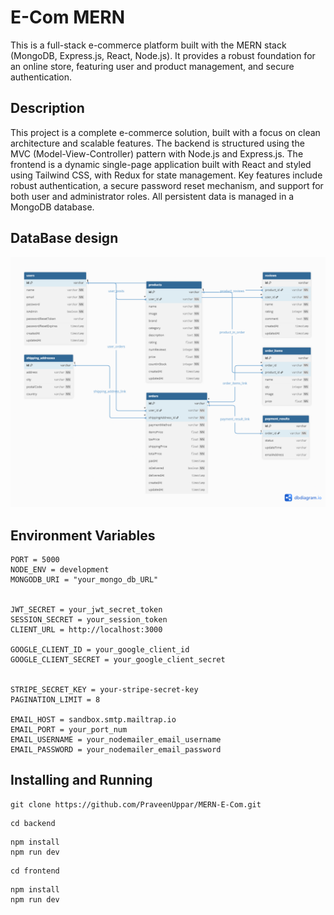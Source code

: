 # E-Com MERN

This is a full-stack e-commerce platform built with the MERN stack (MongoDB, Express.js, React, Node.js).
It provides a robust foundation for an online store, featuring user and product management, and secure authentication.

## Description

This project is a complete e-commerce solution, built with a focus on clean architecture and scalable features.
The backend is structured using the MVC (Model-View-Controller) pattern with Node.js and Express.js. The frontend is a dynamic single-page application built with React and styled using Tailwind CSS, with Redux for state management.
Key features include robust authentication, a secure password reset mechanism, and support for both user and administrator roles. All persistent data is managed in a MongoDB database.

## DataBase design

![Alt text](DBdesign.png)

## Environment Variables

```
PORT = 5000
NODE_ENV = development
MONGODB_URI = "your_mongo_db_URL"


JWT_SECRET = your_jwt_secret_token
SESSION_SECRET = your_session_token
CLIENT_URL = http://localhost:3000

GOOGLE_CLIENT_ID = your_google_client_id
GOOGLE_CLIENT_SECRET = your_google_client_secret


STRIPE_SECRET_KEY = your-stripe-secret-key
PAGINATION_LIMIT = 8

EMAIL_HOST = sandbox.smtp.mailtrap.io
EMAIL_PORT = your_port_num
EMAIL_USERNAME = your_nodemailer_email_username
EMAIL_PASSWORD = your_nodemailer_email_password
```

## Installing and Running

```
git clone https://github.com/PraveenUppar/MERN-E-Com.git
```

```
cd backend
```

```
npm install
npm run dev
```

```
cd frontend
```

```
npm install
npm run dev
```
